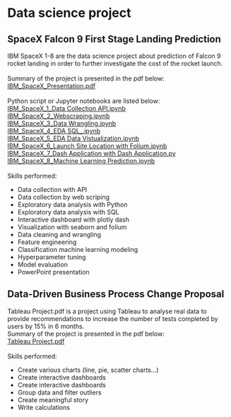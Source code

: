 <h1>Data science project</h1>
<body>
  <h2>SpaceX Falcon 9 First Stage Landing Prediction</h2>
  <p>IBM SpaceX 1-8 are the data science project about prediction of Falcon 9 rocket landing in order to further investigate the cost of the rocket launch.
    <br>
    <br>Summary of the project is presented in the pdf below:
    <a href='https://github.com/JasonLau-98/My-DS-Project/blob/main/IBM_SpaceX_Presentation.pdf'><br>IBM_SpaceX_Presentation.pdf</a>
    <br>
    <br>Python script or Jupyter notebooks are listed below:
    <a href='https://github.com/JasonLau-98/My-DS-Project/blob/main/IBM_SpaceX_1_Data%20Collection%20API.ipynb'><br>IBM_SpaceX_1_Data Collection API.ipynb</a>
    <a href='https://github.com/JasonLau-98/My-DS-Project/blob/main/IBM_SpaceX_2_Webscraping.ipynb'><br>IBM_SpaceX_2_Webscraping.ipynb</a>
    <a href='https://github.com/JasonLau-98/My-DS-Project/blob/main/IBM_SpaceX_3_Data%20Wrangling.ipynb'><br>IBM_SpaceX_3_Data Wrangling.ipynb</a>
    <a href='https://github.com/JasonLau-98/My-DS-Project/blob/main/IBM_SpaceX_4_EDA%20SQL_.ipynb'><br>IBM_SpaceX_4_EDA SQL_.ipynb</a>
    <a href='https://github.com/JasonLau-98/My-DS-Project/blob/main/IBM_SpaceX_5_EDA%20Data%20Vistualization.ipynb'><br>IBM_SpaceX_5_EDA Data Vistualization.ipynb</a>
    <a href='https://github.com/JasonLau-98/My-DS-Project/blob/main/IBM_SpaceX_6_Launch%20Site%20Location%20with%20Folium.ipynb'><br>IBM_SpaceX_6_Launch Site Location with Folium.ipynb</a>
    <a href='https://github.com/JasonLau-98/My-DS-Project/blob/main/IBM_SpaceX_7_Dash%20Application%20with%20Dash%20Application.py'><br>IBM_SpaceX_7_Dash Application with Dash Application.py</a>
    <a href='https://github.com/JasonLau-98/My-DS-Project/blob/main/IBM_SpaceX_8_Machine%20Learning%20Prediction.ipynb'><br>IBM_SpaceX_8_Machine Learning Prediction.ipynb</a>
    <br>
  <br>Skills performed:
  <ul>
    <li>Data collection with API</li>
    <li>Data collection by web scriping</li>
    <li>Exploratory data analysis with Python</li>
    <li>Exploratory data analysis with SQL</li>
    <li>Interactive dashboard with plotly dash</li>
    <li>Visualization with seaborn and folium</li>
    <li>Data cleaning and wrangling</li>
    <li>Feature engineering</li>
    <li>Classification machine learning modeling</li>
    <li>Hyperparameter tuning</li>
    <li>Model evaluation</li>
    <li>PowerPoint presentation</li>
  </ul>
  </p>
  <h2>Data-Driven Business Process Change Proposal</h2>
  <p>Tableau Project.pdf is a project using Tableau to analyse real data to provide recommendations to increase the number of tests completed by users by 15% in 6 months.
  <br>Summary of the project is presented in the pdf below:
  <a href=https://github.com/JasonLau-98/My-DS-Project/blob/main/Tableau%20Project.pdf><br>Tableau Project.pdf</a>
  <br>
  <br>Skills performed:
  <ul>
    <li>Create various charts (line, pie, scatter charts...)</li>
    <li>Create interactive dashboards</li>
    <li>Create interactive dashboards</li>
    <li>Group data and filter outliers</li>
    <li>Create meaningful story</li>
    <li>Write calculations</li>
  </ul>
  </p>
</body>
